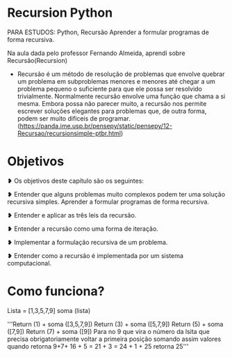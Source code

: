 # Recursion Python

PARA ESTUDOS: Python, Recursão Aprender a formular programas de forma recursiva.

Na aula dada pelo professor Fernando Almeida, aprendi sobre Recursão(Recursion)

* Recursão é um método de resolução de problemas que envolve quebrar um problema em subproblemas menores e menores até chegar a um problema pequeno o suficiente para que ele possa ser resolvido trivialmente. Normalmente recursão envolve uma função que chama a si mesma. Embora possa não parecer muito, a recursão nos permite escrever soluções elegantes para problemas que, de outra forma, podem ser muito difíceis de programar.(https://panda.ime.usp.br/pensepy/static/pensepy/12-Recursao/recursionsimple-ptbr.html)

# Objetivos

❥ Os objetivos deste capítulo são os seguintes:

❥ Entender que alguns problemas muito complexos podem ter uma solução recursiva simples.
Aprender a formular programas de forma recursiva.

❥ Entender e aplicar as três leis da recursão.

❥ Entender a recursão como uma forma de iteração.

❥ Implementar a formulação recursiva de um problema.

❥ Entender como a recursão é implementada por um sistema computacional.


# Como funciona?

Lista = [1,3,5,7,9]
soma (lista)

'''Return (1) + soma ([3,5,7,9])
Return (3) + soma ([5,7,9])
Return (5) + soma ([7,9])
Return (7) + soma ([9])
Para no 9 que vira o número da lsita que precisa obrigatoriamente voltar a primeira posição
somando assim valores quando retorna 9+7+ 16 + 5 = 21 + 3 = 24 + 1 + 25 retorna 25'''


